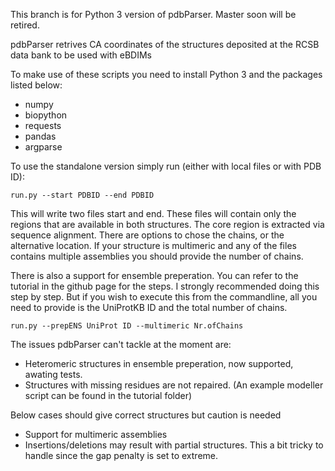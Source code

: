 This branch is for Python 3 version of pdbParser. Master soon will be retired.

pdbParser retrives CA coordinates of the structures deposited at the RCSB data bank to be used with eBDIMs

To make use of these scripts you need to install Python 3 and the packages listed below:

- numpy
- biopython
- requests
- pandas
- argparse

To use the standalone version simply run (either with local files or with PDB ID):

``` run.py --start PDBID --end PDBID ```

This will write two files start and end. These files will contain only the regions that are available in both structures. The core region is extracted via sequence alignment. There are options to chose the chains, or the alternative location. If your structure is multimeric and any of the files contains multiple assemblies you should provide the number of chains.

There is also a support for ensemble preperation. You can refer to the tutorial in the github page for the steps. I strongly recommended doing this step by step. But if you wish to execute this from the commandline, all you need to provide is the UniProtKB ID and the total number of chains.

``` run.py --prepENS UniProt ID --multimeric Nr.ofChains ```

The issues pdbParser can't tackle at the moment are:
* Heteromeric structures in ensemble preperation, now supported, awating tests.
* Structures with missing residues are not repaired. (An example modeller script can be found in the tutorial folder)

Below cases should give correct structures but caution is needed

* Support for multimeric assemblies 
* Insertions/deletions may result with partial structures. This a bit tricky to handle since the gap penalty is set to extreme.
